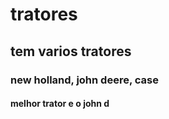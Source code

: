 # tratores #
## tem varios tratores ##
### new holland, john deere, case ###
#### melhor trator e o john d
